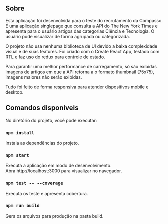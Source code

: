 ## Sobre

Esta aplicação foi desenvolvida para o teste do recrutamento da Compasso. É uma aplicação singlepage que consulta a API do The New York Times e apresenta para o usuário artigos das categorias Ciência e Tecnologia. O usuário pode visualizar de forma agrupada ou categorizada.

O projeto não usa nenhuma biblioteca de UI devido a baixa complexidade visual e de suas features. Foi criado com o Create React App, testado com RTL e faz uso do redux para controle de estado.

Para garantir uma melhor performance de carregamento, só são exibidas imagens de artigos em que a API retorna a o formato thumbnail (75x75), imagens maiores não serão exibidas.

Tudo foi feito de forma responsiva para atender dispositivos mobile e desktop.

## Comandos disponíveis

No diretório do projeto, você pode executar:

### `npm install`

Instala as dependências do projeto.

### `npm start`

Executa a aplicação em modo de desenvolvimento.<br />
Abra http://localhost:3000 para visualizar no navegador.

### `npm test -- --coverage`

Executa os teste e apresenta cobertura.<br />

### `npm run build`

Gera os arquivos para produção na pasta build.<br />